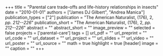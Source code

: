 +++
title = "Parental care trade-offs and life-history relationships in insects"
date = "2010-01-01"
authors = ["James DJ Gilbert", "Andrea Manica"]
publication_types = ["2"]
publication = "The American Naturalist, (176), 2, _pp. 212--226_"
publication_short = "The American Naturalist, (176), 2, _pp. 212--226_"
abstract = ""
abstract_short = ""
image_preview = ""
selected = false
projects = ['parental-care']
tags = []
url_pdf = ""
url_preprint = ""
url_code = ""
url_dataset = ""
url_project = ""
url_slides = ""
url_video = ""
url_poster = ""
url_source = ""
math = true
highlight = true
[header]
image = ""
caption = ""
+++
